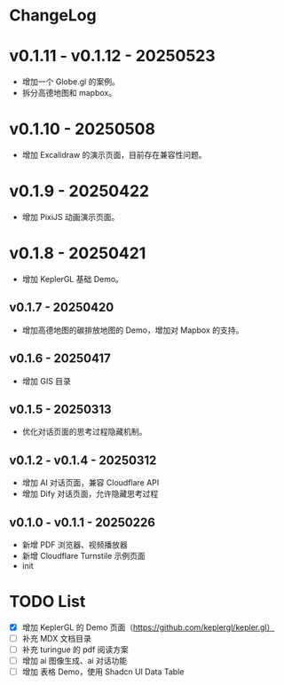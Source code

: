 # ChangeLog

# v0.1.11 - v0.1.12 - 20250523
- 增加一个 Globe.gl 的案例。
- 拆分高德地图和 mapbox。

# v0.1.10 - 20250508
- 增加 Excalidraw 的演示页面，目前存在兼容性问题。

# v0.1.9 - 20250422
- 增加 PixiJS 动画演示页面。

# v0.1.8 - 20250421
- 增加 KeplerGL 基础 Demo。

## v0.1.7 - 20250420
- 增加高德地图的碳排放地图的 Demo，增加对 Mapbox 的支持。

## v0.1.6 - 20250417
- 增加 GIS 目录

## v0.1.5 - 20250313
- 优化对话页面的思考过程隐藏机制。

## v0.1.2 - v0.1.4 - 20250312
- 增加 AI 对话页面，兼容 Cloudflare API
- 增加 Dify 对话页面，允许隐藏思考过程

## v0.1.0 - v0.1.1 - 20250226
- 新增 PDF 浏览器、视频播放器
- 新增 Cloudflare Turnstile 示例页面
- init

# TODO List
- [x] 增加 KeplerGL 的 Demo 页面（https://github.com/keplergl/kepler.gl）
- [ ] 补充 MDX 文档目录
- [ ] 补充 turingue 的 pdf 阅读方案
- [ ] 增加 ai 图像生成、ai 对话功能
- [ ] 增加 表格 Demo，使用 Shadcn UI Data Table
